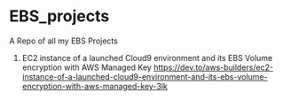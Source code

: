 # EBS_projects
A Repo of all my EBS Projects

1. EC2 instance of a launched Cloud9 environment and its EBS Volume encryption with AWS Managed Key https://dev.to/aws-builders/ec2-instance-of-a-launched-cloud9-environment-and-its-ebs-volume-encryption-with-aws-managed-key-3lk
